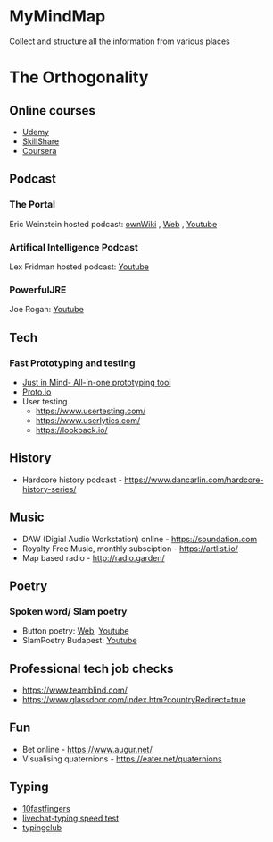 # MyMindMap
Collect and structure all the information from various places

# The Orthogonality

## Online courses
 - [Udemy](https://www.udemy.com/)
 - [SkillShare](https://www.skillshare.com/search?query=an&enrollmentType=free)
 - [Coursera](https://www.coursera.org/)
 
## Podcast
### The Portal
Eric Weinstein hosted podcast: [ownWiki](https://theportal.wiki/wiki/Main_Page) , [Web](https://ericweinstein.org/) , [Youtube](https://www.youtube.com/user/nobani88)
 ### Artifical Intelligence Podcast
 Lex Fridman hosted podcast: [Youtube](https://www.youtube.com/user/lexfridman/featured)
 ### PowerfulJRE
 Joe Rogan: [Youtube](https://www.youtube.com/user/PowerfulJRE/videos)

## Tech
### Fast Prototyping and testing
 - [Just in Mind- All-in-one prototyping tool](https://www.justinmind.com/)
 - [Proto.io](https://proto.io/)
 - User testing
    - https://www.usertesting.com/
    - https://www.userlytics.com/
    - https://lookback.io/

## History
 - Hardcore history podcast - https://www.dancarlin.com/hardcore-history-series/

## Music
 - DAW (Digial Audio Workstation) online - https://soundation.com
 - Royalty Free Music, monthly subsciption - https://artlist.io/
 - Map based radio - http://radio.garden/

## Poetry
### Spoken word/ Slam poetry
 - Button poetry: [Web](https://buttonpoetry.com/products/books/), [Youtube](https://www.youtube.com/user/ButtonPoetry)
 - SlamPoetry Budapest: [Youtube](https://www.youtube.com/channel/UCg2q-EVjQML15iQNK3L4B0Q)

## Professional tech job checks
 - https://www.teamblind.com/
 - https://www.glassdoor.com/index.htm?countryRedirect=true
 
## Fun
 - Bet online - https://www.augur.net/
 - Visualising quaternions - https://eater.net/quaternions

## Typing
 - [10fastfingers](10fastfingers.com)
 - [livechat-typing speed test](https://www.livechat.com/typing-speed-test/#/)
 - [typingclub](https://www.typingclub.com/sportal/)
